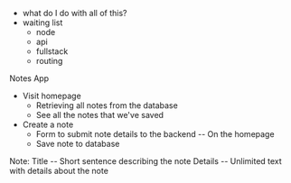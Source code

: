 - what do I do with all of this?
- waiting list
  + node
  + api
  + fullstack
  + routing



Notes App
- Visit homepage
  + Retrieving all notes from the database
  + See all the notes that we've saved
- Create a note 
  + Form to submit note details to the backend -- On the homepage
  + Save note to database


Note:
  Title -- Short sentence describing the note
  Details -- Unlimited text with details about the note